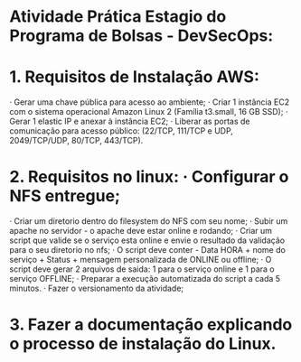 # Atividade Prática Estagio do Programa de Bolsas - DevSecOps:

# 1. Requisitos de Instalação AWS:
   
   · Gerar uma chave pública para acesso ao ambiente;
   · Criar 1 instância EC2 com o sistema operacional Amazon Linux 2 (Família t3.small, 16 GB SSD);
   · Gerar 1 elastic IP e anexar à instância EC2;
   · Liberar as portas de comunicação para acesso público: (22/TCP, 111/TCP e UDP, 2049/TCP/UDP, 80/TCP, 443/TCP).

# 2. Requisitos no linux: · Configurar o NFS entregue;
   
   · Criar um diretorio dentro do filesystem do NFS com seu nome;
   · Subir um apache no servidor - o apache deve estar online e rodando;
   · Criar um script que valide se o serviço esta online e envie o resultado da validação para o seu diretorio no nfs;
   · O script deve conter - Data HORA + nome do serviço + Status + mensagem personalizada de ONLINE ou offline;
   · O script deve gerar 2 arquivos de saida: 1 para o serviço online e 1 para o serviço OFFLINE;
   · Preparar a execução automatizada do script a cada 5 minutos. · Fazer o versionamento da atividade;

# 3. Fazer a documentação explicando o processo de instalação do Linux.

